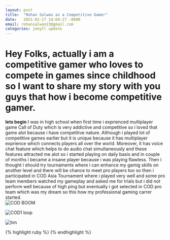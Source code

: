 ```yaml
---
layout: post
title:  "Rohan Salwan as a Competitive Gamer"
date:   2021-02-17 14:04:17 -0600
email: rohansalwan23@gmail.com
categories: jekyll update
---
```

# Hey Folks, actually i am a competitive gamer who loves to compete in games since childhood so I want to share my story with you guys that  how i become competitive gamer. 

**lets begin**
I was in high school when first time i exprienced multiplayer game Call of Duty which is very addictive and competitive so i loved that game alot because i have competitive nature. Although i played lot of competitive games earlier but it is unique because it has multiplayer exprience which connects players all over the world. Moreover, it has voice chat feature which helps to do audio chat simultaneously and these features attracted me alot so i started playing on daily basis and in couple of months i became a insane player because i was playing flawless. Then i thought i should try tournaments where i can enhance my gamig skills on another level and there will be chance to meet pro players too so then i participated in COD Asia Tournament where i played very well and some pro team members watched my gameplay and asked me for trials but i did not perform well because of high ping but eventually i got selected in COD pro team which was my dream so this how my professional gaming carrer started.   
![COD](https://img.wallpapersafari.com/desktop/1920/1080/7/96/R4FD8E.jpg)
BOOM

![COD1](https://www.teahub.io/photos/full/55-558595_call-of-duty-black-ops-3-man.jpg)
loop

![tim](C:\Users\rohan\Desktop\lit.PNG)


{% highlight ruby %}
{% endhighlight %}


[jekyll-docs]: https://jekyllrb.com/docs/home
[jekyll-gh]:   https://github.com/jekyll/jekyll
[jekyll-talk]: https://talk.jekyllrb.com/

